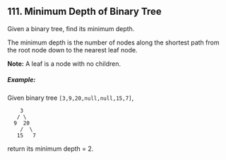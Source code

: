 ## 111. Minimum Depth of Binary Tree
Given a binary tree, find its minimum depth.

The minimum depth is the number of nodes along the shortest path from the root node down to the nearest leaf node.

**Note:** A leaf is a node with no children.

##### Example:

Given binary tree ```[3,9,20,null,null,15,7]```,
```
    3
   / \
  9  20
    /  \
   15   7
```
return its minimum depth = 2.